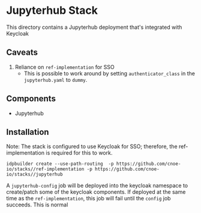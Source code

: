 # Jupyterhub Stack

This directory contains a Jupyterhub deployment that's integrated with Keycloak

## Caveats
1) Reliance on `ref-implementation` for SSO
    - This is possible to work around by setting `authenticator_class` in the `jupyterhub.yaml` to `dummy`.

## Components
- Jupyterhub

## Installation
Note: The stack is configured to use Keycloak for SSO; therefore, the ref-implementation is required for this to work.

`idpbuilder create --use-path-routing  -p https://github.com/cnoe-io/stacks//ref-implementation -p https://github.com/cnoe-io/stacks//jupyterhub`

A `jupyterhub-config` job will be deployed into the keycloak namespace to create/patch some of the keycloak components. If deployed at the same time as the `ref-implementation`, this job will fail until the `config` job succeeds. This is normal
